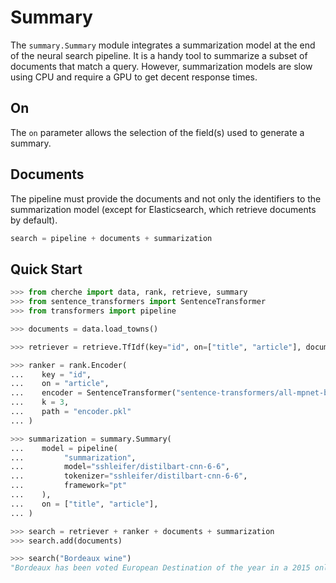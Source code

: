 # Summary

The `summary.Summary` module integrates a summarization model at the end of the neural search pipeline. It is a handy tool to summarize a subset of documents that match a query. However, summarization models are slow using CPU and require a GPU to get decent response times.

## On

The `on` parameter allows the selection of the field(s) used to generate a summary.

## Documents

The pipeline must provide the documents and not only the identifiers to the summarization model (except for Elasticsearch, which retrieve documents by default).

```python
search = pipeline + documents + summarization
```

## Quick Start

```python
>>> from cherche import data, rank, retrieve, summary
>>> from sentence_transformers import SentenceTransformer
>>> from transformers import pipeline

>>> documents = data.load_towns()

>>> retriever = retrieve.TfIdf(key="id", on=["title", "article"], documents=documents, k = 30)

>>> ranker = rank.Encoder(
...    key = "id",
...    on = "article",
...    encoder = SentenceTransformer("sentence-transformers/all-mpnet-base-v2").encode,
...    k = 3,
...    path = "encoder.pkl"
... )

>>> summarization = summary.Summary(
...    model = pipeline(
...         "summarization",
...         model="sshleifer/distilbart-cnn-6-6",
...         tokenizer="sshleifer/distilbart-cnn-6-6",
...         framework="pt"
...    ),
...    on = ["title", "article"],
... )

>>> search = retriever + ranker + documents + summarization
>>> search.add(documents)

>>> search("Bordeaux wine")
"Bordeaux has been voted European Destination of the year in a 2015 online poll. The region is home to the world's main wine"
```
